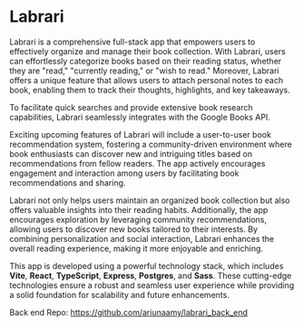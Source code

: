 # Labrari

Labrari is a comprehensive full-stack app that empowers users to effectively organize and manage their book collection. With Labrari, users can effortlessly categorize books based on their reading status, whether they are "read," "currently reading," or "wish to read." Moreover, Labrari offers a unique feature that allows users to attach personal notes to each book, enabling them to track their thoughts, highlights, and key takeaways.

To facilitate quick searches and provide extensive book research capabilities, Labrari seamlessly integrates with the Google Books API.

Exciting upcoming features of Labrari will include a user-to-user book recommendation system, fostering a community-driven environment where book enthusiasts can discover new and intriguing titles based on recommendations from fellow readers. The app actively encourages engagement and interaction among users by facilitating book recommendations and sharing.

Labrari not only helps users maintain an organized book collection but also offers valuable insights into their reading habits. Additionally, the app encourages exploration by leveraging community recommendations, allowing users to discover new books tailored to their interests. By combining personalization and social interaction, Labrari enhances the overall reading experience, making it more enjoyable and enriching.

This app is developed using a powerful technology stack, which includes **Vite**, **React**, **TypeScript**, **Express**, **Postgres**, and **Sass**. These cutting-edge technologies ensure a robust and seamless user experience while providing a solid foundation for scalability and future enhancements.

Back end Repo: https://github.com/ariunaamy/labrari_back_end
